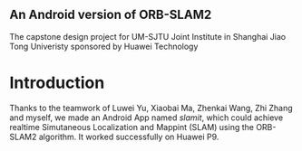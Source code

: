 ## An Android version of ORB-SLAM2

The capstone design project for UM-SJTU Joint Institute in Shanghai Jiao Tong Univeristy sponsored by Huawei Technology



# Introduction
Thanks to the teamwork of Luwei Yu, Xiaobai Ma, Zhenkai Wang, Zhi Zhang and myself, we made an Android App named *slamit*, which could achieve realtime Simutaneous Localization and Mappint (SLAM) using the ORB-SLAM2 algorithm. It worked successfully on Huawei P9.
